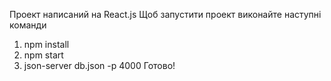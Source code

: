 Проект написаний на React.js
Щоб запустити проект виконайте наступні команди
1. npm install
2. npm start
3. json-server db.json -p 4000
Готово!